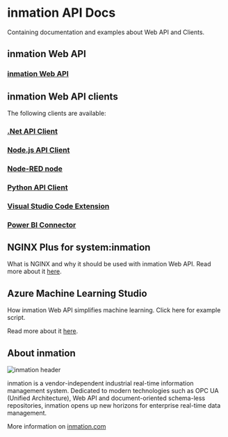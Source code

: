 # inmation API Docs

Containing documentation and examples about Web API and Clients.

## inmation Web API

### [inmation Web API](./webapi/README.md)

## inmation Web API clients

The following clients are available:

### [.Net API Client](./dotnet/README.md)

### [Node.js API Client](./nodejs/README.md)

### [Node-RED node](./nodered/README.md)

### [Python API Client](./python/README.md)

### [Visual Studio Code Extension](./vscode/README.md)

### [Power BI Connector](https://github.com/inmation/inmation-api-docs/tree/master/powerbi)

## NGINX Plus for system:inmation

What is NGINX and why it should be used with inmation Web API. Read more about it [here](./nginx/README.md).

## Azure Machine Learning Studio

How inmation Web API simplifies machine learning. Click here for example script.

Read more about it [here](./azure/machinelearning/README.md).

## About inmation

![inmation header](https://www.inmation.com/images/inmation_github_header.png "inmation")

inmation is a vendor-independent industrial real-time information management system. Dedicated to modern technologies such as OPC UA (Unified Architecture), Web API and document-oriented schema-less repositories, inmation opens up new horizons for enterprise real-time data management.

More information on [inmation.com](https://inmation.com)